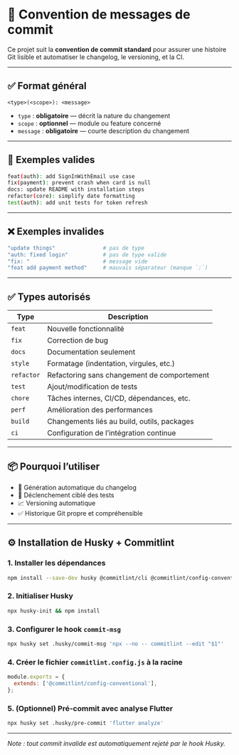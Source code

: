 # 🧾 Convention de messages de commit

Ce projet suit la **convention de commit standard** pour assurer une histoire Git lisible et automatiser le changelog, le versioning, et la CI.

---

## ✅ Format général

```
<type>(<scope>): <message>
```

- `type` : **obligatoire** — décrit la nature du changement
- `scope` : **optionnel** — module ou feature concerné
- `message` : **obligatoire** — courte description du changement

---

## 🧠 Exemples valides

```bash
feat(auth): add SignInWithEmail use case
fix(payment): prevent crash when card is null
docs: update README with installation steps
refactor(core): simplify date formatting
test(auth): add unit tests for token refresh
```

---

## ❌ Exemples invalides

```bash
"update things"               # pas de type
"auth: fixed login"           # pas de type valide
"fix: "                       # message vide
"feat add payment method"     # mauvais séparateur (manque `:`)
```

---

## ✅ Types autorisés

| Type       | Description                                       |
|------------|---------------------------------------------------|
| `feat`     | Nouvelle fonctionnalité                           |
| `fix`      | Correction de bug                                 |
| `docs`     | Documentation seulement                           |
| `style`    | Formatage (indentation, virgules, etc.)           |
| `refactor` | Refactoring sans changement de comportement       |
| `test`     | Ajout/modification de tests                       |
| `chore`    | Tâches internes, CI/CD, dépendances, etc.         |
| `perf`     | Amélioration des performances                     |
| `build`    | Changements liés au build, outils, packages       |
| `ci`       | Configuration de l’intégration continue           |

---

## 📦 Pourquoi l’utiliser

- 📜 Génération automatique du changelog
- 🧪 Déclenchement ciblé des tests
- 📈 Versioning automatique
- ✅ Historique Git propre et compréhensible

---

## ⚙️ Installation de Husky + Commitlint

### 1. Installer les dépendances
```bash
npm install --save-dev husky @commitlint/cli @commitlint/config-conventional
```

### 2. Initialiser Husky
```bash
npx husky-init && npm install
```

### 3. Configurer le hook `commit-msg`
```bash
npx husky set .husky/commit-msg 'npx --no -- commitlint --edit "$1"'
```

### 4. Créer le fichier `commitlint.config.js` à la racine
```js
module.exports = {
  extends: ['@commitlint/config-conventional'],
};
```

### 5. (Optionnel) Pré-commit avec analyse Flutter
```bash
npx husky set .husky/pre-commit 'flutter analyze'
```

---

_Note : tout commit invalide est automatiquement rejeté par le hook Husky._